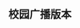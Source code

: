 <!--
 * @Descripttion:
 * @version:
 * @Author: 闫旭
 * @Date: 2020-11-13 11:51:06
 * @LastEditors: sueRimn
 * @LastEditTime: 2021-04-06 15:53:45
-->

## 校园广播版本